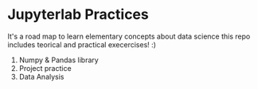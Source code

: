 # Jupyterlab Practices
It's a road map to learn elementary concepts about data science
this repo includes teorical and practical execercises! :)

1. Numpy & Pandas library
2. Project practice 
3. Data Analysis

